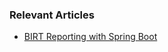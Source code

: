 ### Relevant Articles

- [BIRT Reporting with Spring Boot](https://www.baeldung.com/birt-reports-spring-boot)

